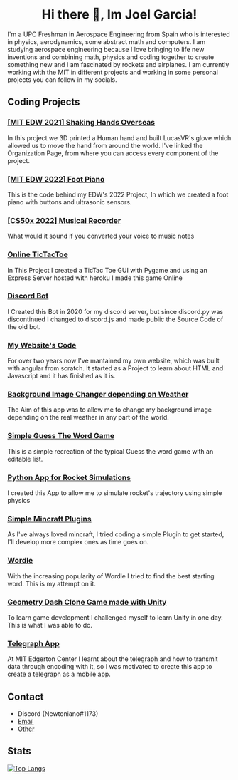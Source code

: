 <h1 align="center"> Hi there 👋, Im Joel Garcia! </h1>

I'm a UPC Freshman in Aerospace Engineering from Spain who is interested in physics, aerodynamics, some abstract math and computers. I am studying aerospace engineering because I love bringing to life new inventions and combining math, physics and coding together to create something new and I am fascinated by rockets and airplanes. I am currently working with the MIT in different projects and working in some personal projects you can follow in my socials. 


## Coding Projects

### [[MIT EDW 2021] Shaking Hands Overseas](https://github.com/Shaking-Hands-Overseas)

In this project we 3D printed a Human hand and built LucasVR's glove which allowed us to move the hand from around the world. I've linked the Organization Page, from where you can access every component of the project.

### [[MIT EDW 2022] Foot Piano](https://github.com/Newtoniano20/Foot-Piano)

This is the code behind my EDW's 2022 Project, In which we created a foot piano with buttons and ultrasonic sensors.

### [[CS50x 2022] Musical Recorder](https://github.com/Newtoniano20/Musical-Recorder)

What would it sound if you converted your voice to music notes

### [Online TicTacToe](https://github.com/Newtoniano20/TicTacToe)

In This Project I created a TicTac Toe GUI with Pygame and using an Express Server hosted with heroku I made this game Online

### [Discord Bot](https://github.com/Newtoniano20/Paralelogramos_Bot)

I Created this Bot in 2020 for my discord server, but since discord.py was discontinued I changed to discord.js and made public the Source Code of the old bot.

### [My Website's Code](https://github.com/Newtoniano20/newtoniano20.github.io)

For over two years now I've mantained my own website, which was built with angular from scratch. It started as a Project to learn about HTML and Javascript and it has finished as it is.

### [Background Image Changer depending on Weather](https://github.com/Newtoniano20/Background-Weather)

The Aim of this app was to allow me to change my background image depending on the real weather in any part of the world.

### [Simple Guess The Word Game](https://github.com/Newtoniano20/Guess-The-Word)

This is a simple recreation of the typical Guess the word game with an editable list.

### [Python App for Rocket Simulations](https://github.com/Newtoniano20/Coeteria)

I created this App to allow me to simulate rocket's trajectory using simple physics
### [Simple Mincraft Plugins](https://github.com/Newtoniano20/Minecraft-Plugins)

As I've always loved mincraft, I tried coding a simple Plugin to get started, I'll develop more complex ones as time goes on.

### [Wordle](https://github.com/Newtoniano20/Wordle)

With the increasing popularity of Wordle I tried to find the best starting word. This is my attempt on it.

### [Geometry Dash Clone Game made with Unity](https://github.com/Newtoniano20/-Unity--Geometry-Dash-Clone)

To learn game development I challenged myself to learn Unity in one day. This is what I was able to do.

### [Telegraph App](https://github.com/Newtoniano20/Telegraph-App)

At MIT Edgerton Center I learnt about the telegraph and how to transmit data through encoding with it, so I was motivated to create this app to create a telegraph as a mobile app.

## Contact

- Discord (Newtoniano#1173)
- <a href = "mailto: joel.garcia1202@hotmail.com">Email</a>
- <a href = "https://linktr.ee/joelgama">Other</a>

## Stats

[![Top Langs](https://github-readme-stats.vercel.app/api/top-langs/?username=Newtoniano20&langs_count=8&theme=nord&hide=html)](https://github.com/Newtoniano20/)
